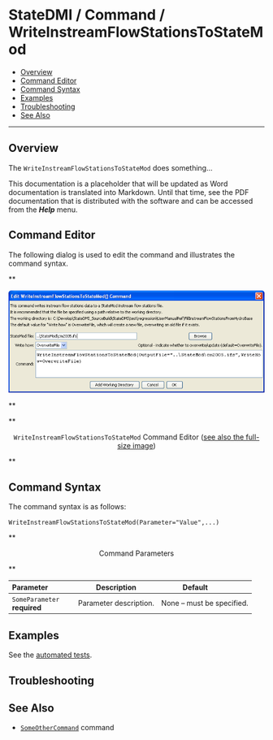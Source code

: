 # StateDMI / Command / WriteInstreamFlowStationsToStateMod #

* [Overview](#overview)
* [Command Editor](#command-editor)
* [Command Syntax](#command-syntax)
* [Examples](#examples)
* [Troubleshooting](#troubleshooting)
* [See Also](#see-also)

-------------------------

## Overview ##

The `WriteInstreamFlowStationsToStateMod` does something...

This documentation is a placeholder that will be updated as Word documentation is translated into Markdown.
Until that time, see the PDF documentation that is distributed with the software and can be accessed
from the ***Help*** menu.

## Command Editor ##

The following dialog is used to edit the command and illustrates the command syntax.

**<p style="text-align: center;">
![WriteInstreamFlowStationsToStateMod](WriteInstreamFlowStationsToStateMod.png)
</p>**

**<p style="text-align: center;">
`WriteInstreamFlowStationsToStateMod` Command Editor (<a href="../WriteInstreamFlowStationsToStateMod.png">see also the full-size image</a>)
</p>**

## Command Syntax ##

The command syntax is as follows:

```text
WriteInstreamFlowStationsToStateMod(Parameter="Value",...)
```
**<p style="text-align: center;">
Command Parameters
</p>**

| **Parameter**&nbsp;&nbsp;&nbsp;&nbsp;&nbsp;&nbsp;&nbsp;&nbsp;&nbsp;&nbsp;&nbsp;&nbsp; | **Description** | **Default**&nbsp;&nbsp;&nbsp;&nbsp;&nbsp;&nbsp;&nbsp;&nbsp;&nbsp;&nbsp; |
| --------------|-----------------|----------------- |
|`SomeParameter`<br>**required**|Parameter description.|None – must be specified.|

## Examples ##

See the [automated tests](https://github.com/OpenCDSS/cdss-app-statedmi-test/tree/master/test/regression/commands/WriteInstreamFlowStationsToStateMod).

## Troubleshooting ##

## See Also ##

* [`SomeOtherCommand`](../SomeOtherCommand/SomeOtherCommand) command
